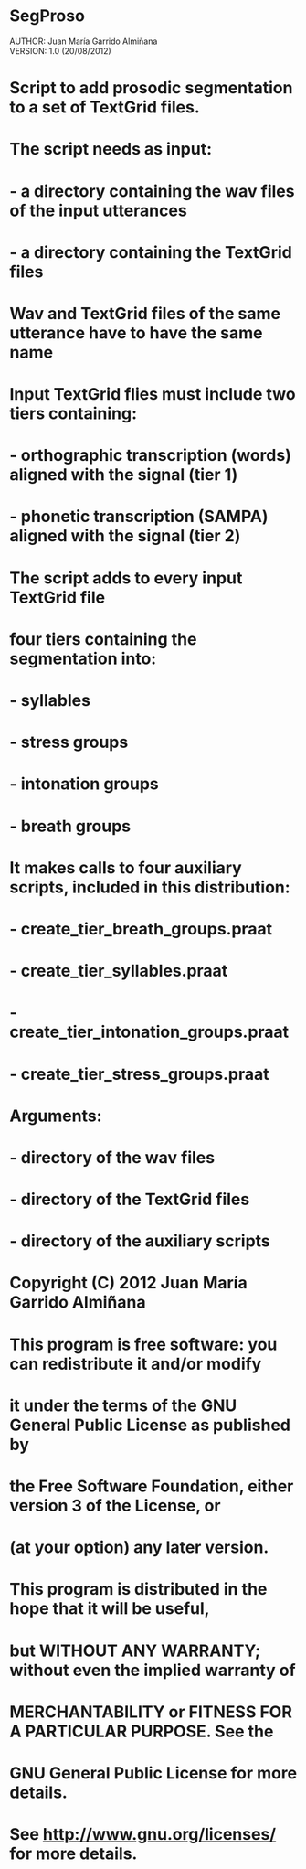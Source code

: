 # SegProso

AUTHOR: Juan María Garrido Almiñana								
VERSION: 1.0 (20/08/2012)										

# Script to add prosodic segmentation to a set of TextGrid files. 

# The script needs as input:
#	- a directory containing the wav files of the input utterances
#	- a directory containing the TextGrid files

# Wav and TextGrid files of the same utterance have to have the same name	

# Input TextGrid flies must include two tiers containing:
#	- orthographic transcription (words) aligned with the signal (tier 1)
#	- phonetic transcription (SAMPA) aligned with the signal (tier 2)

# The script adds to every input TextGrid file						
# four tiers containing the segmentation into:						
#	- syllables												
#	- stress groups												
#	- intonation groups											
#	- breath groups											

# It makes calls to four auxiliary scripts, included in this distribution:		
#	- create_tier_breath_groups.praat								
#	- create_tier_syllables.praat									
#	- create_tier_intonation_groups.praat							
#	- create_tier_stress_groups.praat								

# Arguments:
#	- directory of the wav files									
# 	- directory of the TextGrid files								
#	- directory of the auxiliary scripts								

#  Copyright (C) 2012  Juan María Garrido Almiñana                       	 		
#                                                                        				 		
#    This program is free software: you can redistribute it and/or modify 	
#    it under the terms of the GNU General Public License as published by 	
#    the Free Software Foundation, either version 3 of the License, or    		
#    (at your option) any later version.                                  				
#                                                                         						
#    This program is distributed in the hope that it will be useful,      		
#    but WITHOUT ANY WARRANTY; without even the implied warranty of       	
#    MERCHANTABILITY or FITNESS FOR A PARTICULAR PURPOSE.  See the       
#    GNU General Public License for more details.                         			
#                                                                         						
#    See http://www.gnu.org/licenses/ for more details.         

